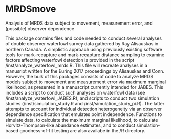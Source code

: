 # MRDSmove
Analysis of MRDS data subject to movement, measurement error, and (possible) observer dependence

This package contains files and code needed to conduct several analyses of double observer waterfowl survey data gathered by
Ray Alisauskas in northern Canada.  A simplistic approach using previously existing software tools for mark-recapture and 
mark-recapture distance sampling to examine factors affecting waterfowl detection is provided in the script /inst/analyze_waterfowl_mrds.R.
This file will recreate analyses in a manusript written for the Euring 2017 proceedings by Alisauskas and Conn.  However, the 
bulk of this packages consists of code to analyze MRDS models subject to movement and measurement error via maximum marginal likelihood, as
presented in a manuscript currently intended for JABES.  This includes a script to conduct such analyses on waterfowl data (see 
/inst/analyze_waterfowl_JABES.R), and scripts to conduct two simulation studies (/inst/simulation_study.R and /inst/simulation_study_pi.R).
The latter attempts to account for individual detection heterogeneity via an observer dependence specification that emulates point independence.
Functions to simulate data, to calculate the maximum marginal likelihood, to calculate Horvitz-Thompson-like abundance estimates, and to
conduct simulation-based goodness-of-fit testing are also availabe in the /R directory.  
